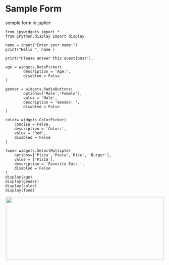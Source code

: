 # Sample Form
semple form in jupiter
```
from ipywidgets import *
from IPython.display import display

name = input("Enter your name:")
print("Hello ", name )

print("Please answer this questions!"),

age = widgets.DatePicker(
        description = 'Age:',
        disabled = False 
)

gender = widgets.RadioButtons(
        options=['Male','Female'],
        value = 'Male',
        description = 'Gender: ',
        disabled = False 
)

color= widgets.ColorPicker(
    concise = False,
    description = 'Color:',
    value = 'Red',
    disabled = False 
)

food= widgets.SelectMultiple(
    options=['Pizza','Pasta','Rice', 'Burger'],
    value = ['Pizza'],
    description = 'Fevorite Eat: ',
    disabled = False 
)
display(age)
display(gender)
display(color)
display(food)

```

<p align="center">
  <img width="500" height="200" src="https://user-images.githubusercontent.com/27751735/61357438-fb7c0500-a880-11e9-9798-5027b6e27711.png">
</p>

